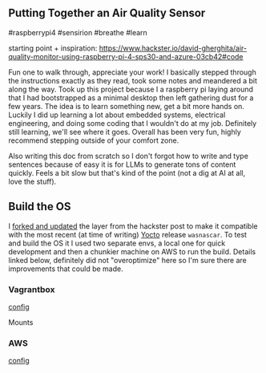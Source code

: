 ## Putting Together an Air Quality Sensor

#raspberrypi4 #sensirion #breathe #learn

starting point + inspiration: https://www.hackster.io/david-gherghita/air-quality-monitor-using-raspberry-pi-4-sps30-and-azure-03cb42#code

Fun one to walk through, appreciate your work!  I basically stepped through the instructions exactly as they read, took some notes and meandered a bit along the way.  Took up this project because I a raspberry pi laying around that I had bootstrapped as a minimal desktop then left gathering dust for a few years.  The idea is to learn something new, get a bit more hands on.  Luckily I did up learning a lot about embedded systems, electrical engineering, and doing some coding that I wouldn't do at my job.  Definitely still learning, we'll see where it goes.  Overall has been very fun, highly recommend stepping outside of your comfort zone.

Also writing this doc from scratch so I don't forgot how to write and type sentences because of easy it is for LLMs to generate tons of content quickly.  Feels a bit slow but that's kind of the point (not a dig at AI at all, love the stuff).

## Build the OS

I [forked and updated](https://github.com/cahillsf/meta-mylayer/tree/walnascar) the layer from the hackster post to make it compatible with the most recent (at time of writing) [Yocto](https://www.yoctoproject.org/) release `wasnascar`.  To test and build the OS it I used two separate envs, a local one for quick development and then a chunkier machine on AWS to run the build.  Details linked below, definitely did not "overoptimize" here so I'm sure there are improvements that could be made.


### Vagrantbox

[config](../build/local/)

Mounts 


### AWS

[config](../build/clouds/)